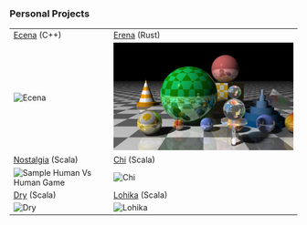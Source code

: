 ### Personal Projects

<table>
  <tr>
    <td><a href="https://github.com/melvic-ybanez/ecena">Ecena</a> (C++)</td><td><a href="https://github.com/melvic-ybanez/erena">Erena</a> (Rust)</td>
  </tr>
  <tr>
    <td><img src="https://user-images.githubusercontent.com/4519785/219721638-855584bc-06f4-4ad7-aac9-5ccaa6bc10c6.png" width=500 alt="Ecena" /></td>
    <td><img src="https://raw.githubusercontent.com/melvic-ybanez/erena/screenshots/screenshots/erena.png" width=500 alt="Erena" /></tr>
  </tr>  
  <tr>
    <td><a href="https://github.com/melvic-ybanez/nostalgia">Nostalgia</a> (Scala)</td><td><a href="https://github.com/melvic-ybanez/chi">Chi</a> (Scala)</td>  
  </tr>
  <tr>
    <td><img src="https://raw.githubusercontent.com/melvic-ybanez/nostalgia/screenshots/screenshots/nostalgia.png" alt="Sample Human Vs Human Game" width=500 /></td>
    <td><img src="https://user-images.githubusercontent.com/4519785/166489451-ba3cf4d5-66df-447c-9672-86bd7320fa6d.png" alt="Chi" width=500></td>
  </tr>
  <tr>
    <td><a href="https://github.com/melvic-ybanez/dry">Dry</a> (Scala)</td>
    <td><a href="https://github.com/melvic-ybanez/lohika">Lohika</a> (Scala)</td>
  </tr>
  <tr>
    <td><img src="https://user-images.githubusercontent.com/4519785/278334251-772dedf3-3ab6-4410-b82f-03ced48e5f44.png" alt="Dry" width=500></td>
    <td><img src="https://github.com/user-attachments/assets/4a5a6f3b-bea6-4c19-848d-0724a754ad51" alt="Lohika" width=500></td>
  </tr>
</table>  
